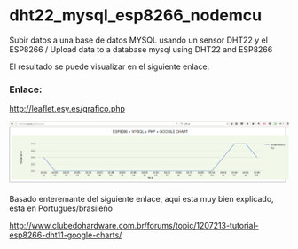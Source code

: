 # dht22_mysql_esp8266_nodemcu
Subir datos a una base de datos MYSQL usando un sensor DHT22 y el ESP8266 / Upload data to a database mysql using DHT22 and ESP8266

El resultado se puede visualizar en el siguiente enlace:

### Enlace:

http://leaflet.esy.es/grafico.php

![Captura](https://github.com/shroomeater/dht22_mysql_esp8266_nodemcu/blob/master/graficophp.jpg)


Basado enteremante del siguiente enlace, aqui esta muy bien explicado, esta en Portugues/brasileño

http://www.clubedohardware.com.br/forums/topic/1207213-tutorial-esp8266-dht11-google-charts/
